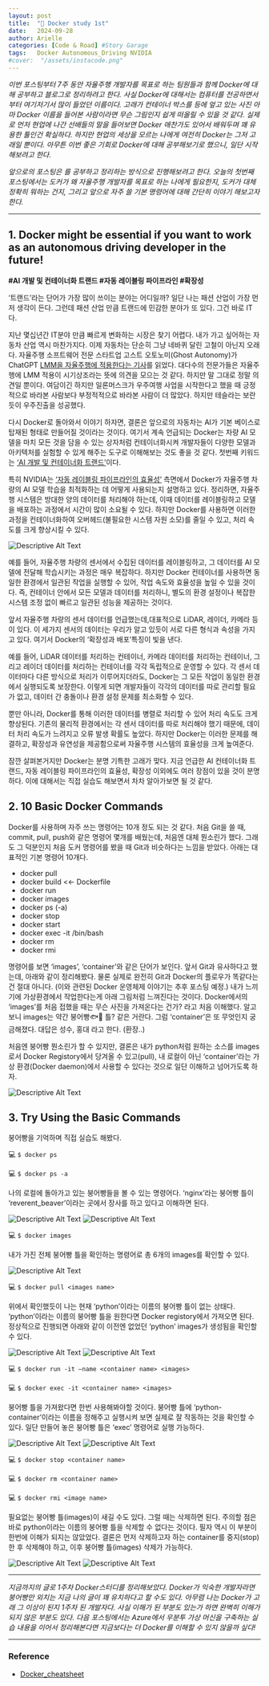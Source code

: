 ```yaml
---
layout: post
title:  "🐳 Docker study 1st"
date:   2024-09-28
author: Arielle
categories: [Code & Road] #Story Garage
tags:   Docker Autonomous_Driving NVIDIA
#cover:  "/assets/instacode.png"
---
```


<p>
<em>이번 포스팅부터 7주 동안 자율주행 개발자를 목표로 하는 팀원들과 함께 Docker에 대해 공부하고 블로그로 정리하려고 한다. 사실 Docker에 대해서는 컴퓨터를 전공하면서부터 여기저기서 많이 들었던 이름이다. 고래가 컨테이너 박스를 등에 엎고 있는 사진 아마 Docker 이름을 들어본 사람이라면 무슨 그림인지 쉽게 떠올릴 수 있을 것 같다. 실제로 먼저 현업에 나간 선배들의 말을 들어보면 Docker 애찬가도 있어서 배워두며 꽤 유용한 툴인건 확실하다. 하지만 현업의 세상을 모르는 나에게 여전히 Docker는 그저 고래일 뿐이다. 아무튼 이번 좋은 기회로 Docker에 대해 공부해보기로 했으니, 일단 시작해보려고 한다. </em>
</p>

<p>
<em>
앞으로의 포스팅은 <strong><Inflearn 실전도커: 도커로 나만의 딥러닝 클라우드 컴퓨터 만들기></strong>를 공부하고 정리하는 방식으로 진행해보려고 한다. 오늘의 첫번째 포스팅에서는 도커가 왜 자율주행 개발자를 목표로 하는 나에게 필요한지, 도커가 대체 정확히 뭐하는 건지, 그리고 앞으로 자주 쓸 기본 명령어에 대해 간단히 이야기 해보고자 한다.
</em>
</p>

---

## 1. Docker might be essential if you want to work as an autonomous driving developer in the future!
<strong>#AI 개발 및 컨테이너화 트랜드 #자동 레이블링 파이프라인 #확장성</strong>

‘트랜드’라는 단어가 가장 많이 쓰이는 분야는 어디일까? 일단 나는 패션 산업이 가장 먼저 생각이 든다. 그런데 패션 산업 만큼 트랜드에 민감한 분야가 또 있다. 그건 바로 IT다.  

지난 몇십년간 IT분야 만큼 빠르게 변화하는 시장은 찾기 어렵다. 내가 가고 싶어하는 자동차 산업 역시 마찬가지다. 이제 자동차는 단순히 그냥 네바퀴 달린 고철이 아닌지 오래다. 자율주행 소프트웨어 전문 스타트업 고스트 오토노미(Ghost Autonomy)가 ChatGPT [LMM을 자율주행에 적용한다는 기사](https://www.aitimes.com/news/articleView.html?idxno=155106)를 읽었다. 대다수의 전문가들은 자율주행에 LMM 적용이 시기상조라는 뜻에 의견을 모으는 것 같다. 하지만 말 그대로 정말 의견일 뿐이다. 여담이긴 하지만 일론머스크가 우주여행 사업을 시작한다고 했을 때 긍정적으로 바라본 사람보다 부정적적으로 바라본 사람이 더 많았다. 하지만 테슬라는 보란 듯이 우주진출을 성공했다. 

다시 Docker로 돌아와서 이야기 하자면, 결론은 앞으로의 자동차는 AI가 기본 베이스로 탑재된 형태로 만들어질 것이라는 것이다. 여기서 계속 언급되는 Docker는 차량 AI 모델을 마치 모든 것을 담을 수 있는 상자처럼 컨테이너화시켜 개발자들이 다양한 모델과 아키텍처를 실험할 수 있게 해주는 도구로 이해해보는 것도 좋을 것 같다. 첫번째 키워드는 [‘AI 개발 및 컨테이너화 트랜드’](https://dev.to/docker/the-rise-of-ai-in-software-development-key-insights-from-the-2024-docker-ai-trends-report-22dh)이다. 

특히 NVIDIA는 [‘자동 레이블링 파이프라인의 효율성’](https://developer.nvidia.com/blog/building-ai-infrastructure-with-dgx-a100-for-autonomous-vehicles/) 측면에서 Docker가 자율주행 차량의 AI 모델 학습을 최적화하는 데 어떻게 사용되는지 설명하고 있다. 정리하면, 자율주행 시스템은 방대한 양의 데이터를 처리해야 하는데, 이때 데이터를 레이블링하고 모델을 배포하는 과정에서 시간이 많이 소요될 수 있다. 하지만 Docker를 사용하면 이러한 과정을 컨테이너화하여 오버헤드(불필요한 시스템 자원 소모)를 줄일 수 있고, 처리 속도를 크게 향상시킬 수 있다.

<img src="{{ '/assets/p.28/p28.1.png' | relative_url }}" alt="Descriptive Alt Text" />

예를 들어, 자율주행 차량의 센서에서 수집된 데이터를 레이블링하고, 그 데이터를 AI 모델에 전달해 학습시키는 과정은 매우 복잡하다. 하지만 Docker 컨테이너를 사용하면 동일한 환경에서 일관된 작업을 실행할 수 있어, 작업 속도와 효율성을 높일 수 있을 것이다. 즉, 컨테이너 안에서 모든 모델과 데이터를 처리하니, 별도의 환경 설정이나 복잡한 시스템 조정 없이 빠르고 일관된 성능을 제공하는 것이다. 

앞서 자율주행 차량의 센서 데이터를 언급했는데,대표적으로 LiDAR, 레이더, 카메라 등이 있다. 이 세가지 센서의 데이터는 우리가 알고 있듯이 서로 다른 형식과 속성을 가지고 있다. 여기서 Docker의 ‘확장성과 배포’특징이 빛을 낸다. 

예를 들어, LiDAR 데이터를 처리하는 컨테이너, 카메라 데이터를 처리하는 컨테이너, 그리고 레이더 데이터를 처리하는 컨테이너를 각각 독립적으로 운영할 수 있다. 각 센서 데이터마다 다른 방식으로 처리가 이루어지더라도, Docker는 그 모든 작업이 동일한 환경에서 실행되도록 보장한다. 이렇게 되면 개발자들이 각각의 데이터를 따로 관리할 필요가 없고, 데이터 간 충돌이나 환경 설정 문제를 최소화할 수 있다.

뿐만 아니라, Docker를 통해 이러한 데이터를 병렬로 처리할 수 있어 처리 속도도 크게 향상된다. 기존의 물리적 환경에서는 각 센서 데이터를 따로 처리해야 했기 때문에, 데이터 처리 속도가 느려지고 오류 발생 확률도 높았다. 하지만 Docker는 이러한 문제를 해결하고, 확장성과 유연성을 제공함으로써 자율주행 시스템의 효율성을 크게 높여준다.

잠깐 살펴본거지만 Docker는 분명 기특한 고래가 맞다. 지금 언급한 AI 컨테이너화 트랜드, 자동 레이블링 파이프라인의 효율성, 확장성 이외에도 여러 장점이 있을 것이 분명하다. 이에 대해서는 직접 실습도 해보면서 차차 알아가보면 될 것 같다.

## 2. 10 Basic Docker Commands
Docker를 사용하며 자주 쓰는 명령어는 10개 정도 되는 것 같다. 처음 Git을 쓸 때,  commit, pull, push와 같은 명령어 몇개를 배웠는데, 처음엔 대체 뭔소린가 했다. 그래도 그 덕분인지 처음 도커 명령어를 봤을 때 Git과 비슷하다는 느낌을 받았다. 아래는 대표적인 기본 명령어 10개다.

- docker pull
- docker build <<- Dockerfile
- docker run
- docker images
- docker ps (-a)
- docker stop <container name>
- docker start <container name>
- docker exec -it <container name> /bin/bash
- docker rm <container name>
- docker rmi <image name>

명령어를 보면 ‘images’, ‘container’와 같은 단어가 보인다. 앞서 Git과 유사하다고 했는데, 아래와 같이 정리해봤다. 물론 실제로 완전히 Git과 Docker의 플로우가 똑같다는 건 절대 아니다. (이와 관련된 Docker 운영체제 이야기는 추후 포스팅 예정.) 내가 느끼기에 가상환경에서 작업한다는게 아래 그림처럼 느껴진다는 것이다. Docker에서의  ‘images’를 처음 접했을 때는 무슨 사진을 가져온다는 건가? 라고 처음 이해했다. 알고보니 images는 약간 붕어빵🐟🍞 틀? 같은 거란다. 그럼 ‘container’은 또 무엇인지 궁금해졌다. 대답은 성수, 홍대 라고 한다. (환장..) 

처음엔 붕어빵 뭔소린가 할 수 있지만, 결론은 내가 python처럼 원하는 소스를 images로서 Docker Registory에서 당겨올 수 있고(pull), 내 로컬이 아닌 ‘container’라는 가상 환경(Docker daemon)에서 사용할 수 있다는 것으로 일단 이해하고 넘어가도록 하자.



<img src="{{ '/assets/p.28/p28.2.png' | relative_url }}" alt="Descriptive Alt Text" />

## 3. Try Using the Basic Commands
붕어빵을 기억하며 직접 실습도 해봤다. 

💻 `$ docker ps`

💻 `$ docker ps -a`

나의 로컬에 돌아가고 있는 붕어빵들을 볼 수 있는 명령어다. ‘nginx’라는 붕어빵 틀이 ‘reverent_beaver’이라는 곳에서 장사를 하고 있다고 이해하면 된다.

<img src="{{ '/assets/p.28/p28.3.png' | relative_url }}" alt="Descriptive Alt Text" />

<img src="{{ '/assets/p.28/p28.4.png' | relative_url }}" alt="Descriptive Alt Text" />

💻 `$ docker images`

내가 가진 전체 붕어빵 틀을 확인하는 명령어로 총 6개의 images를 확인할 수 있다.

<img src="{{ '/assets/p.28/p28.5.png' | relative_url }}" alt="Descriptive Alt Text" />


💻 `$ docker pull <images name>`

위에서 확인했듯이 나는 현재 ‘python’이라는 이름의 붕어빵 틀이 없는 상태다. ‘python’이라는 이름의 붕어빵 틀을 원한다면 Docker registory에서 가져오면 된다. 정상적으로 진행되면 아래와 같이 이전엔 없었던 ‘python’ images가 생성됨을 확인할 수 있다.

<img src="{{ '/assets/p.28/p28.6.png' | relative_url }}" alt="Descriptive Alt Text" />

<img src="{{ '/assets/p.28/p28.7.png' | relative_url }}" alt="Descriptive Alt Text" />

💻 `$ docker run -it —name <container name> <images>`

💻 `$ docker exec -it <container name> <images>`

붕어빵 틀을 가져왔다면 한번 사용해봐야할 것이다. 붕어빵 틀에 ‘python-container’이라는 이름을 정해주고 실행시켜 보면 실제로 잘 작동하는 것을 확인할 수 있다. 일단 만들어 놓은 붕어빵 틀은 ‘exec’ 명령어로 실행 가능하다.

<img src="{{ '/assets/p.28/p28.8.png' | relative_url }}" alt="Descriptive Alt Text" />

<img src="{{ '/assets/p.28/p28.9.png' | relative_url }}" alt="Descriptive Alt Text" />

💻 `$ docker stop <container name>`

💻 `$ docker rm <container name>`

💻 `$ docker rmi <image name>`

필요없는 붕어빵 틀(images)이 새길 수도 있다. 그럴 때는 삭제하면 된다. 주의할 점은 바로 python이라는 이름의 붕어빵 틀을 삭제할 수 없다는 것이다. 필자 역시 이 부분이 한번에 이해가 되지는 않았었다. 결론은 먼저 삭제하고자 하는 container를 중지(stop)한 후 삭제해야 하고, 이후 붕어빵 틀(images) 삭제가 가능하다.

<img src="{{ '/assets/p.28/p.28.10.png' | relative_url }}" alt="Descriptive Alt Text" />

<img src="{{ '/assets/p.28/p28.12.png' | relative_url }}" alt="Descriptive Alt Text" />

---
<p>
<em>
지금까지의 글로 1주차 Docker스터디를 정리해보았다. Docker가 익숙한 개발자라면 붕어빵만 외치는 지금 나의 글이 꽤 유치하다고 할 수도 있다. 아무렴 나는 Docker가 고래 그 이상이 된지 1주차 된 개발자다. 사실 이해가 된 부분도 있는가 하면 완벽히 이해가 되지 않은 부분도 있다.  다음 포스팅에서는 Azure에서 우분투 가상 머신을 구축하는 실습 내용을 이어서 정리해본다면 지금보다는 더 Docker를 이해할 수 있지 않을까 싶다! 
</em>
</p>

---
### Reference
- [Docker_cheatsheet](https://docs.docker.com/get-started/docker_cheatsheet.pdf)

